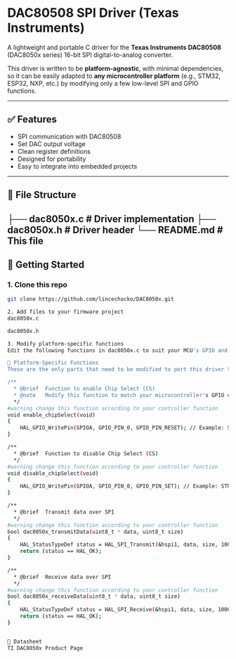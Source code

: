 # DAC80508 SPI Driver (Texas Instruments)

A lightweight and portable C driver for the **Texas Instruments DAC80508** (DAC8050x series) 16-bit SPI digital-to-analog converter.

This driver is written to be **platform-agnostic**, with minimal dependencies, so it can be easily adapted to **any microcontroller platform** (e.g., STM32, ESP32, NXP, etc.) by modifying only a few low-level SPI and GPIO functions.

---

## ✅ Features

- SPI communication with DAC80508
- Set DAC output voltage
- Clean register definitions
- Designed for portability
- Easy to integrate into embedded projects

---

## 📁 File Structure
├── dac8050x.c # Driver implementation
├── dac8050x.h # Driver header
└── README.md # This file
---

## 🚀 Getting Started

### 1. Clone this repo
```bash
git clone https://github.com/lincechacko/DAC8050x.git

2. Add files to your firmware project
dac8050x.c

dac8050x.h

3. Modify platform-specific functions
Edit the following functions in dac8050x.c to suit your MCU's GPIO and SPI APIs.

🔧 Platform-Specific Functions
These are the only parts that need to be modified to port this driver to a different microcontroller:

/**
  * @brief  Function to enable Chip Select (CS)
  * @note   Modify this function to match your microcontroller's GPIO control
  */
#warning change this function according to your controller function
void enable_chipSelect(void)
{
    HAL_GPIO_WritePin(GPIOA, GPIO_PIN_0, GPIO_PIN_RESET); // Example: STM32 HAL
}

/**
  * @brief  Function to disable Chip Select (CS)
  */
#warning change this function according to your controller function
void disable_chipSelect(void)
{
    HAL_GPIO_WritePin(GPIOA, GPIO_PIN_0, GPIO_PIN_SET); // Example: STM32 HAL
}

/**
  * @brief  Transmit data over SPI
  */
#warning change this function according to your controller function
bool dac8050x_transmitData(uint8_t * data, uint8_t size)
{
    HAL_StatusTypeDef status = HAL_SPI_Transmit(&hspi1, data, size, 1000);
    return (status == HAL_OK);
}

/**
  * @brief  Receive data over SPI
  */
#warning change this function according to your controller function
bool dac8050x_receiveData(uint8_t * data, uint8_t size)
{
    HAL_StatusTypeDef status = HAL_SPI_Receive(&hspi1, data, size, 1000);
    return (status == HAL_OK);
}


📘 Datasheet
TI DAC8050x Product Page